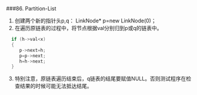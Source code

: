###86. Partition-List
1. 创建两个新的指针头p,q： LinkNode* p=new LinkNode(0)；
2. 在遍历原链表的过程中，将节点根据val分别归到p或q的链表中。
```cpp
  if (h->val<x)
  {
     p->next=h;
     p=p->next;
     h=h->next;
  }
```
3. 特别注意，原链表遍历结束后，q链表的结尾要赋值NULL。否则测试程序在检查结果的时候可能无法抵达结尾。
